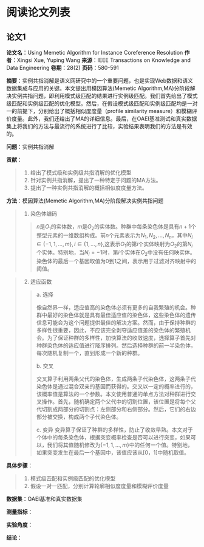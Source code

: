# 阅读论文列表

## 论文1

**论文名**：Using Memetic Algorithm for Instance Coreference Resolution
**作者**：Xingsi Xue, Yuping Wang
**来源**：IEEE Transactions on Knowledge and Data Engineering
**卷期**：28(2)
**页码**：580-591

**摘要**：实例共指消解是语义网研究中的一个重要问题，也是实现Web数据和语义数据集成与应用的关键。本文提出用模因算法(Memetic Algorithm,MA)分阶段解决实例共指问题，即利用模式级匹配的结果进行实例级匹配。我们首先给出了模式级匹配和实例级匹配的优化模型。然后，在假设模式级匹配和实例级匹配均是一对一的前提下，分别给出了概括相似度度量（profile similarity measure）和模糊评价度量。此外，我们还给出了MA的详细信息。最后，在OAEI基准测试和真实数据集上将我们的方法与最流行的系统进行了比较，实验结果表明我们的方法是有效的。

**问题**：实例共指消解

**贡献**：

> 1. 给出了模式级和实例级共指消解的优化模型
> 2. 针对实例共指消解，提出了一种特定于问题的MA方法。
> 3. 提出了一种实例共指消解的概括相似度度量方法。

**方法**：模因算法(Memetic Algorithm,MA)分阶段解决实例共指问题

> 1. 染色体编码
> 
>> $n$是$O_1$的实体数，$m$是$O_2$的实体数。种群中每条染色体是具有$n+1$个整型元素的一维数组构成。前$n$个元素表示为$N_1,N_2,...,N_n$，其中$N_i \in \{-1,1,...,m\},i \in \{1,...,n\}$,这表示$O_1$的第$i$个实体映射为$O_2$的第$N_i$个实体。特别地，当$N_i=-1$时，第$i$个实体在$O_2$中没有任何映实体。染色体的最后一个基因取值为0到1之间，表示用于过滤对齐映射中的阈值。

> 2. 适应函数
>
>> a. 选择
>>
>> 像自然界一样，适应值高的染色体必须有更多的自我繁殖的机会。种群中最好的染色体就是具有最佳适应值的染色体，这些染色体的遗传信息可能会为这个问题提供最佳的解决方案。然而，由于保持种群的多样性很重要，因此，不应该完全剥夺适应值差的染色体的繁殖机会。为了保证种群的多样性，加快算法的收敛速度，选择算子首先对种群染色体的适应值进行降序排列。然后选择种群的前一半染色体，每次随机复制一个，直到形成一个新的种群。
>>
>> b. 交叉
>>
>> 交叉算子利用两条父代的染色体，生成两条子代染色体，这两条子代染色体是通过混合双亲的基因而获得的。交叉以一定的概率进行的，该概率值是算法的一个参数。本文使用普通的单点方法对种群进行交叉操作。首先，随机确定两个父代中的切割位置，该位置是将每个父代切割成两部分的切割点：左侧部分和右侧部分。然后，它们的右边部分被交换，构成两个子代染色体。
>>
>> c. 变异
>> 变异算子保证了种群的多样性，防止了收敛早熟。本文对于个体中的每条染色体，根据突变概率检查是否可以进行突变，如果可以，我们将其值随机修改为$\{-1,1,...,m\}$中的任何一个值。特别地，如果突变发生在最后一个基因中，该值应该从[0，1]中随机取值。

**具体步骤**：

> 1. 模式级匹配和实例级匹配的优化模型
> 2. 假设一对一匹配，分别计算轮廓相似度度量和模糊评价度量

**数据集**：OAEI基准和真实数据集

**测量指标**：

**实验角度**：

**结论**：
